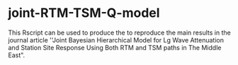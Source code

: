 # joint-RTM-TSM-Q-model
This Rscript can be used to produce the to reproduce the main results in the journal article ''Joint Bayesian Hierarchical Model for Lg Wave Attenuation and Station Site Response Using Both RTM and TSM paths in The Middle East".
